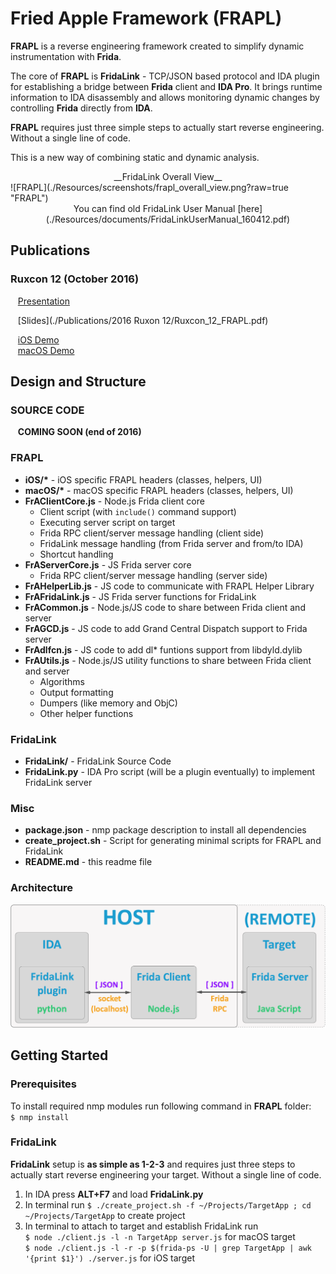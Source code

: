 # Fried Apple Framework (FRAPL)

__FRAPL__ is a reverse engineering framework created to simplify dynamic instrumentation with __Frida__. 

The core of __FRAPL__ is __FridaLink__ - TCP/JSON based protocol and IDA plugin for establishing a bridge between __Frida__ client and __IDA Pro__. It brings runtime information to IDA disassembly and allows monitoring dynamic changes by controlling __Frida__ directly from __IDA__. 

__FRAPL__ requires just three simple steps to actually start reverse engineering. Without a single line of code. 

This is a new way of combining static and dynamic analysis. 

<center>__FridaLink Overall View__</center>
![FRAPL](./Resources/screenshots/frapl_overall_view.png?raw=true "FRAPL")

<center>You can find old FridaLink User Manual [here](./Resources/documents/FridaLinkUserManual_160412.pdf)</center>

## Publications

### Ruxcon 12 (October 2016)

&nbsp;&nbsp;&nbsp;[Presentation](https://ruxcon.org.au/speakers/#Alex%20Hude%20&%20Max%20Bazaliy)

&nbsp;&nbsp;&nbsp;[Slides](./Publications/2016 Ruxon 12/Ruxcon_12_FRAPL.pdf)   

&nbsp;&nbsp;&nbsp;[iOS Demo](https://www.youtube.com/watch?v=SLlX4aPbUUk)   
&nbsp;&nbsp;&nbsp;[macOS Demo](https://www.youtube.com/watch?v=V1bR-5uXC_M)

## Design and Structure

### SOURCE CODE

&nbsp;&nbsp;&nbsp;**COMING SOON (end of 2016)**

### FRAPL

* __iOS/*__ - iOS specific FRAPL headers (classes, helpers, UI)
* __macOS/*__ - macOS specific FRAPL headers (classes, helpers, UI)
* __FrAClientCore.js__ - Node.js Frida client core
	* Client script (with `include()` command support)
	* Executing server script on target
	* Frida RPC client/server message handling (client side)
	* FridaLink message handling (from Frida server and from/to IDA)
	* Shortcut handling
* __FrAServerCore.js__ - JS Frida server core
	* Frida RPC client/server message handling (server side)
* __FrAHelperLib.js__ - JS code to communicate with FRAPL Helper Library
* __FrAFridaLink.js__ - JS Frida server functions for FridaLink
* __FrACommon.js__ - Node.js/JS code to share between Frida client and server
* __FrAGCD.js__ - JS code to add Grand Central Dispatch support to Frida server
* __FrAdlfcn.js__ - JS code to add dl* funtions support from libdyld.dylib
* __FrAUtils.js__ - Node.js/JS utility functions to share between Frida client and server
	* Algorithms
	* Output formatting
	* Dumpers (like memory and ObjC)
	* Other helper functions

### FridaLink
* __FridaLink/__ - FridaLink Source Code
* __FridaLink.py__ - IDA Pro script (will be a plugin eventually) to implement FridaLink server


### Misc
* __package.json__ - nmp package description to install all dependencies
* __create_project.sh__ - Script for generating minimal scripts for FRAPL and FridaLink
* __README.md__ - this readme file

### Architecture

![Architecture](./Resources/screenshots/frapl_architecture.png?raw=true "Architecture")

## Getting Started

### Prerequisites

To install required nmp modules run following command in __FRAPL__ folder:   
`$ nmp install`

### FridaLink

**FridaLink** setup is **as simple as 1-2-3** and requires just three steps to actually start reverse engineering your target. Without a single line of code.  

1. In IDA press __ALT+F7__ and load __FridaLink.py__  
2. In terminal run `$ ./create_project.sh -f ~/Projects/TargetApp ; cd ~/Projects/TargetApp` to create project  
3. In terminal to attach to target and establish FridaLink run  
`$ node ./client.js -l -n TargetApp server.js` for macOS target  
`$ node ./client.js -l -r -p $(frida-ps -U | grep TargetApp | awk '{print $1}') ./server.js` for iOS target
